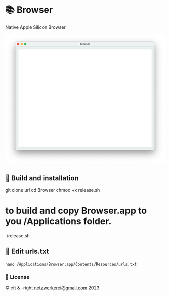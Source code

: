 # 📚 Browser
Native Apple Silicon Browser

![Screenshot of Browser App](screenshot.png)

## 🧰 Build and installation
git clone url
cd Browser
chmod +x release.sh
# to build and copy Browser.app to you /Applications folder.
./release.sh

## 📝 Edit urls.txt

`nano /Applications/Browser.app/Contents/Resources/urls.txt`

### 📄 License
©️left & -right netzwerkerei@gmail.com 2023
